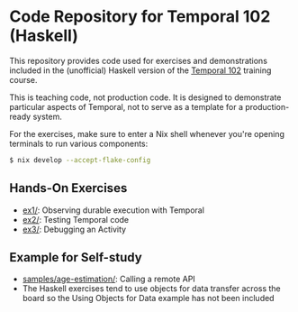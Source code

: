 # Code Repository for Temporal 102 (Haskell)

This repository provides code used for exercises and demonstrations
included in the (unofficial) Haskell version of the [Temporal
102](https://learn.temporal.io/courses/temporal_102) training course.

This is teaching code, not production code. It is designed to
demonstrate particular aspects of Temporal, not to serve as a template
for a production-ready system.

For the exercises, make sure to enter a Nix shell whenever you're
opening terminals to run various components:

```bash
$ nix develop --accept-flake-config
```

## Hands-On Exercises

- [ex1/](ex1): Observing durable execution with Temporal
- [ex2/](ex2): Testing Temporal code
- [ex3/](ex3): Debugging an Activity

## Example for Self-study

- [samples/age-estimation/](samples/age-estimation): Calling a remote
  API
- The Haskell exercises tend to use objects for data transfer across the
  board so the Using Objects for Data example has not been included
